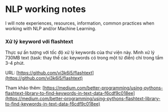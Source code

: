 # NLP working notes

I will note experiences, resources, information, common practices when
working with NLP and/or Machine Learning.


### Xử lý keyword với flashtext

Thực sự ấn tượng với tốc độ xử lý keywords của thư viện này. Mình xử lý 730MB text (task: thay thế 
các keywords có trong một từ điển) chỉ trong tầm 3-4 phút.

URL: [https://github.com/vi3k6i5/flashtext](https://github.com/vi3k6i5/flashtext)

Tham khảo thêm: [https://medium.com/better-programming/using-pythons-flashtext-library-to-find-keywords-in-text-data-f6cdf9c018ee](https://medium.com/better-programming/using-pythons-flashtext-library-to-find-keywords-in-text-data-f6cdf9c018ee)
